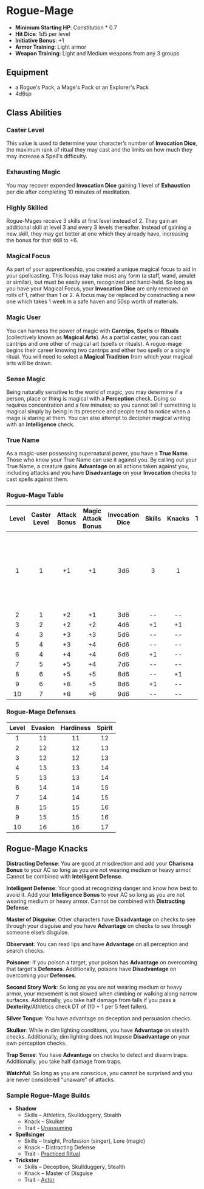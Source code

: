 # Rogue-Mage

- **Minimum Starting HP**: Constitution * 0.7
- **Hit Dice**: 1d5 per level
- **Initiative Bonus**: +1
- **Armor Training**: Light armor
- **Weapon Training**: Light and Medium weapons from any 3 groups

## Equipment
- a Rogue's Pack, a Mage's Pack or an Explorer's Pack
- 4d6sp

## Class Abilities

### Caster Level
This value is used to determine your character’s number of **Invocation Dice**, the maximum rank of ritual they may cast and the limits on how much they may increase a Spell's difficulty.

### Exhausting Magic
You may recover expended **Invocation Dice** gaining 1 level of **Exhaustion** per die after completing 10 minutes of meditation.

### Highly Skilled
Rogue-Mages receive 3 skills at first level instead of 2.  They gain an additional skill at level 3 and every 3 levels thereafter.  Instead of gaining a new skill, they may get better at one which they already have, increasing the bonus for that skill to +6.

### Magical Focus
As part of your apprenticeship, you created a unique magical focus to aid in your spellcasting.  This focus may take most any form (a staff, wand, amulet or similar), but must be easily seen, recognized and hand-held.  So long as you have your Magical Focus, your **Invocation Dice** are only removed on rolls of 1, rather than 1 or 2.  A focus may be replaced by constructing a new one which takes 1 week in a safe haven and 50sp worth of materials.

### Magic User
You can harness the power of magic with **Cantrips**, **Spells** or **Rituals** (collectively known as **Magical Arts**).  As a partial caster, you can cast cantrips and one other of magical art (spells or rituals).  A rogue-mage begins their career knowing two cantrips and either two spells or a single ritual.  You will need to select a **Magical Tradition** from which your magical arts will be drawn.

### Sense Magic
Being naturally sensitive to the world of magic, you may determine if a person, place or thing is magical with a **Perception** check.  Doing so requires concentration and a few minutes; so you cannot tell if something is magical simply by being in its presence and people tend to notice when a mage is staring at them.  You can also attempt to decipher magical writing with an **Intelligence** check.

### True Name
As a magic-user possessing supernatural power, you have a **True Name**.  Those who know your True Name can use it against you.  By calling out your True Name, a creature gains **Advantage** on all actions taken against you, including attacks and you have **Disadvantage** on your **Invocation** checks to cast spells against them.

### Rogue-Mage Table
| Level | Caster<br/>Level | Attack<br/>Bonus | Magic<br/>Attack<br/>Bonus<br/> | Invocation<br/>Dice | Skills | Knacks | Traits | Abilities |
|:---:|:---:|:---:|:---:|:---:|:---:|:---:|:---:|:---|
|  1 | 1 | +1 | +1 | 3d6 |  3 |  1 |  0 |Exhausting Magic, Highly Skilled, Magical Focus, Sense Magic, Spellcasting, True Name |
|  2 | 1 | +2 | +1 | 3d6 | -- | -- | -- |  |
|  3 | 2 | +2 | +2 | 4d6 | +1 | +1 | -- |  |
|  4 | 3 | +3 | +3 | 5d6 | -- | -- | -- |  |
|  5 | 4 | +3 | +4 | 6d6 | -- | -- | +1 |  |
|  6 | 4 | +4 | +4 | 6d6 | +1 | -- | -- |  |
|  7 | 5 | +5 | +4 | 7d6 | -- | -- | -- |  |
|  8 | 6 | +5 | +5 | 8d6 | -- | +1 | -- |  |
|  9 | 6 | +6 | +5 | 8d6 | +1 | -- | +1 |  |
| 10 | 7 | +6 | +6 | 9d6 | -- | -- | -- |  |

### Rogue-Mage Defenses
| Level | Evasion | Hardiness | Spirit |
|:-----:|:-------:|:---------:|:------:|
|   1   |    11   |     11    |   12   |
|   2   |    12   |     12    |   13   |
|   3   |    12   |     12    |   13   |
|   4   |    13   |     13    |   14   |
|   5   |    13   |     13    |   14   |
|   6   |    14   |     14    |   15   |
|   7   |    14   |     14    |   15   |
|   8   |    15   |     15    |   16   |
|   9   |    15   |     15    |   16   |
|  10   |    16   |     16    |   17   |

## Rogue-Mage Knacks

**Distracting Defense**: You are good at misdirection and add your **Charisma Bonus** to your AC so long as you are not wearing medium or heavy armor.  Cannot be combined with **Intelligent Defense**.

**Intelligent Defense**: Your good at recognizing danger and know how best to avoid it. Add your **Intelligence Bonus** to your AC so long as you are not wearing medium or heavy armor.  Cannot be combined with **Distracting Defense**.

**Master of Disguise**: Other characters have **Disadvantage** on checks to see through your disguise and you have **Advantage** on checks to see through someone else’s disguise.

**Observant**: You can read lips and have **Advantage** on all perception and search checks.

**Poisoner**: If you poison a target, your poison has **Advantage** on overcoming that target's **Defenses**.  Additionally, poisons have **Disadvantage** on overcoming your **Defenses**.

**Second Story Work**: So long as you are not wearing medium or heavy armor, your movement is not slowed when climbing or walking along narrow surfaces.  Additionally, you take half damage from falls if you pass a **Dexterity**/Athletics check DT of (10 + 1 per 5 feet fallen).

**Silver Tongue**: You have advantage on deception and persuasion checks.

**Skulker**: While in dim lighting conditions, you have **Advantage** on stealth checks.   Additionally, dim lighting does not impose **Disadvantage** on your own perception checks.

**Trap Sense**: You have **Advantage** on checks to detect and disarm traps.  Additionally, you take half damage from traps.

**Watchful**: So long as you are conscious, you cannot be surprised and you are never considered “unaware” of attacks.

### Sample Rogue-Mage Builds
- **Shadow** 
	- Skills – Athletics, Skullduggery, Stealth
	- Knack – Skulker
	- Trait - [Unassuming](Traits.md#unassuming)
- **Spellsinger** 
	- Skills – Insight, Profession (singer), Lore (magic)
	- Knack – Distracting Defense
	- Trait - [Practiced Ritual](Traits.md#practiced-ritual)
- **Trickster** 
	- Skills – Deception, Skullduggery, Stealth
	- Knack – Master of Disguise
	- Trait - [Actor](Traits.md#actor)

